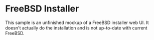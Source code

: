 # FreeBSD Installer

This sample is an unfinished mockup of a FreeBSD installer web UI.  It doesn't
actually do the installation and is not up-to-date with current FreeBSD.
